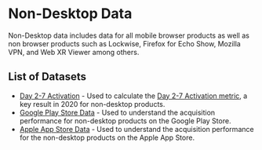 # Non-Desktop Data

Non-Desktop data includes data for all mobile browser products as well as non browser products such as Lockwise, Firefox for Echo Show, Mozilla VPN, and Web XR Viewer among others.   

## List of Datasets

- [Day 2-7 Activation](./non_desktop/day_2_7_activation/reference.md) - Used to calculate the [Day 2-7 Activation metric](../metrics/metrics.md#day-2-7-activation), a key result in 2020 for non-desktop products.
- [Google Play Store Data](./non_desktop/google_play_store/reference.md) - Used to understand the acquisition performance for non-desktop products on the Google Play Store.
- [Apple App Store Data](./non_desktop/apple_app_store/reference.md) - Used to understand the acquisition performance for the non-desktop products on the Apple App Store.
